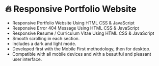 # 🔥 Responsive Portfolio Website

- Responsive Portfolio Website Using HTML CSS & JavaScript
- Responsive Error 404 Message Using HTML CSS & JavaScript
- Responsive Resume / Curriculum Vitae Using HTML CSS & JavaScript
- Smooth scrolling in each section.
- Includes a dark and light mode.
- Developed first with the Mobile First methodology, then for desktop.
- Compatible with all mobile devices and with a beautiful and pleasant user interface.